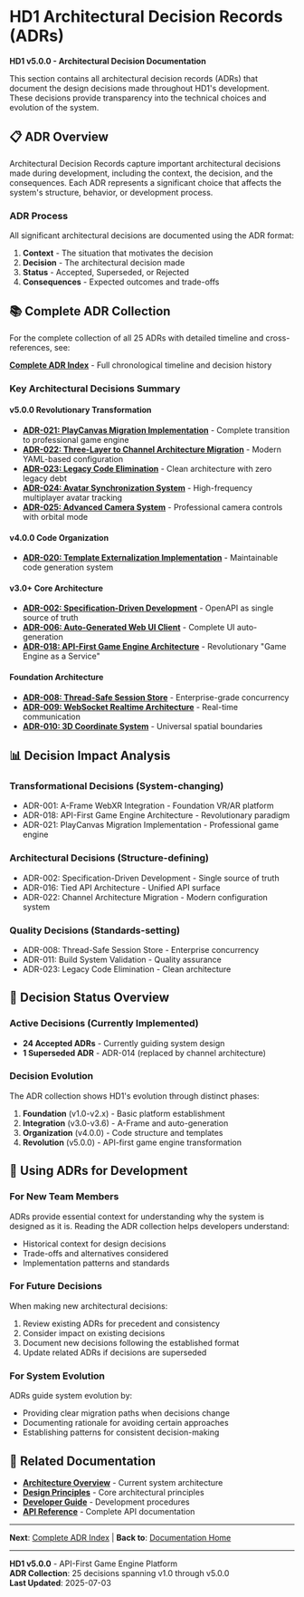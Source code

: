 # HD1 Architectural Decision Records (ADRs)

**HD1 v5.0.0 - Architectural Decision Documentation**

This section contains all architectural decision records (ADRs) that document the design decisions made throughout HD1's development. These decisions provide transparency into the technical choices and evolution of the system.

## 📋 **ADR Overview**

Architectural Decision Records capture important architectural decisions made during development, including the context, the decision, and the consequences. Each ADR represents a significant choice that affects the system's structure, behavior, or development process.

### **ADR Process**
All significant architectural decisions are documented using the ADR format:
1. **Context** - The situation that motivates the decision
2. **Decision** - The architectural decision made
3. **Status** - Accepted, Superseded, or Rejected
4. **Consequences** - Expected outcomes and trade-offs

## 📚 **Complete ADR Collection**

For the complete collection of all 25 ADRs with detailed timeline and cross-references, see:

**[Complete ADR Index](adr/README.md)** - Full chronological timeline and decision history

### **Key Architectural Decisions Summary**

#### **v5.0.0 Revolutionary Transformation**
- **[ADR-021: PlayCanvas Migration Implementation](adr/ADR-021-PlayCanvas-Migration-Implementation.md)** - Complete transition to professional game engine
- **[ADR-022: Three-Layer to Channel Architecture Migration](adr/ADR-022-Three-Layer-to-Channel-Architecture-Migration.md)** - Modern YAML-based configuration
- **[ADR-023: Legacy Code Elimination](adr/ADR-023-Legacy-Code-Elimination-v5.md)** - Clean architecture with zero legacy debt
- **[ADR-024: Avatar Synchronization System](adr/ADR-024-Avatar-Synchronization-System.md)** - High-frequency multiplayer avatar tracking
- **[ADR-025: Advanced Camera System](adr/ADR-025-Advanced-Camera-System.md)** - Professional camera controls with orbital mode

#### **v4.0.0 Code Organization**
- **[ADR-020: Template Externalization Implementation](adr/ADR-020-Template-Externalization-Implementation.md)** - Maintainable code generation system

#### **v3.0+ Core Architecture**
- **[ADR-002: Specification-Driven Development](adr/ADR-002-Specification-Driven-Development.md)** - OpenAPI as single source of truth
- **[ADR-006: Auto-Generated Web UI Client](adr/ADR-006-Auto-Generated-Web-UI-Client.md)** - Complete UI auto-generation
- **[ADR-018: API-First Game Engine Architecture](adr/ADR-018-API-First-Game-Engine-Architecture.md)** - Revolutionary "Game Engine as a Service"

#### **Foundation Architecture**
- **[ADR-008: Thread-Safe Session Store](adr/ADR-008-Thread-Safe-Session-Store.md)** - Enterprise-grade concurrency
- **[ADR-009: WebSocket Realtime Architecture](adr/ADR-009-WebSocket-Realtime-Architecture.md)** - Real-time communication
- **[ADR-010: 3D Coordinate System](adr/ADR-010-3D-Coordinate-System.md)** - Universal spatial boundaries

## 📊 **Decision Impact Analysis**

### **Transformational Decisions** (System-changing)
- ADR-001: A-Frame WebXR Integration - Foundation VR/AR platform
- ADR-018: API-First Game Engine Architecture - Revolutionary paradigm
- ADR-021: PlayCanvas Migration Implementation - Professional game engine

### **Architectural Decisions** (Structure-defining)
- ADR-002: Specification-Driven Development - Single source of truth
- ADR-016: Tied API Architecture - Unified API surface
- ADR-022: Channel Architecture Migration - Modern configuration system

### **Quality Decisions** (Standards-setting)
- ADR-008: Thread-Safe Session Store - Enterprise concurrency
- ADR-011: Build System Validation - Quality assurance
- ADR-023: Legacy Code Elimination - Clean architecture

## 🔄 **Decision Status Overview**

### **Active Decisions** (Currently Implemented)
- **24 Accepted ADRs** - Currently guiding system design
- **1 Superseded ADR** - ADR-014 (replaced by channel architecture)

### **Decision Evolution**
The ADR collection shows HD1's evolution through distinct phases:
1. **Foundation** (v1.0-v2.x) - Basic platform establishment
2. **Integration** (v3.0-v3.6) - A-Frame and auto-generation
3. **Organization** (v4.0.0) - Code structure and templates
4. **Revolution** (v5.0.0) - API-first game engine transformation

## 🎯 **Using ADRs for Development**

### **For New Team Members**
ADRs provide essential context for understanding why the system is designed as it is. Reading the ADR collection helps developers understand:
- Historical context for design decisions
- Trade-offs and alternatives considered
- Implementation patterns and standards

### **For Future Decisions**
When making new architectural decisions:
1. Review existing ADRs for precedent and consistency
2. Consider impact on existing decisions
3. Document new decisions following the established format
4. Update related ADRs if decisions are superseded

### **For System Evolution**
ADRs guide system evolution by:
- Providing clear migration paths when decisions change
- Documenting rationale for avoiding certain approaches
- Establishing patterns for consistent decision-making

## 📖 **Related Documentation**

- **[Architecture Overview](../architecture/overview.md)** - Current system architecture
- **[Design Principles](../architecture/design-principles.md)** - Core architectural principles
- **[Developer Guide](../developer-guide/README.md)** - Development procedures
- **[API Reference](../reference/api-specification.md)** - Complete API documentation

---

**Next**: [Complete ADR Index](adr/README.md) | **Back to**: [Documentation Home](../README.md)

---

**HD1 v5.0.0** - API-First Game Engine Platform  
**ADR Collection**: 25 decisions spanning v1.0 through v5.0.0  
**Last Updated**: 2025-07-03